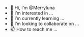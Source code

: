 - 👋 Hi, I’m @Merryluna
- 👀 I’m interested in ...
- 🌱 I’m currently learning ...
- 💞️ I’m looking to collaborate on ...
- 📫 How to reach me ...

<!---
Merryluna/Merryluna is a ✨ special ✨ repository because its `README.md` (this file) appears on your GitHub profile.
You can click the Preview link to take a look at your changes.
--->
